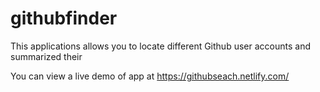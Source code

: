# githubfinder

This applications allows you to locate different Github user accounts and summarized their 

You can view a live demo of app at https://githubseach.netlify.com/